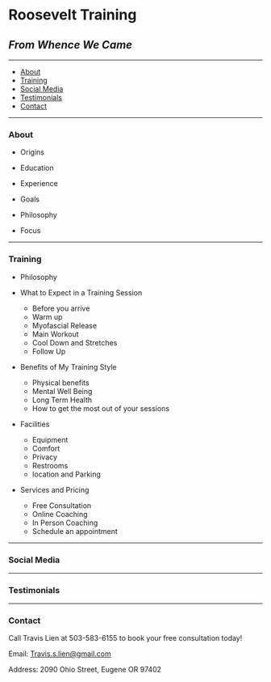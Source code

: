 # __Roosevelt Training__

## _From Whence We Came_

***
* [About](#about) 
* [Training](#Training) 
* [Social Media](#SocialMedia) 
* [Testimonials](#Testimonials) 
* [Contact](#Contact)

***

<h3 id="About">About</h3>
  
*   Origins

*   Education

*   Experience

*   Goals

*   Philosophy

*   Focus



***

<h3 id="Training">Training</h3>

*   Philosophy

*   What to Expect in a Training Session
    *   Before you arrive
    *   Warm up
    *   Myofascial Release
    *   Main Workout
    *   Cool Down and Stretches
    *   Follow Up

*   Benefits of My Training Style
    *   Physical benefits
    *   Mental Well Being
    *   Long Term Health
    *   How to get the most out of your sessions

*   Facilities
    *   Equipment
    *   Comfort
    *   Privacy
    *   Restrooms
    *   location and Parking

*   Services and Pricing
    *   Free Consultation
    *   Online Coaching
    *   In Person Coaching
    *   Schedule an appointment

***

<h3 id="SocialMedia">Social Media</h3>

***

<h3 id="Testimonials">Testimonials</h3>

***

<h3 id="Contact">Contact</h3>

Call Travis Lien at 503-583-6155 to book your free consultation today!

Email:  Travis.s.lien@gmail.com

Address:  2090 Ohio Street, Eugene OR 97402


